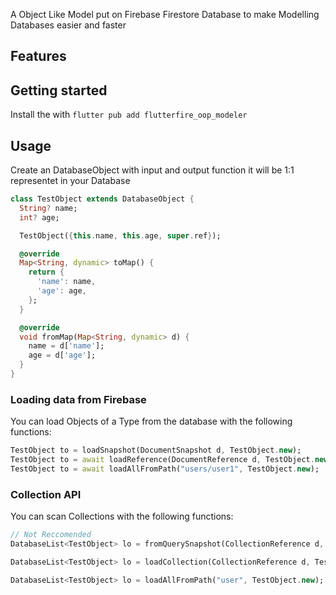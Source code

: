 <!--
This README describes the package. If you publish this package to pub.dev,
this README's contents appear on the landing page for your package.

For information about how to write a good package README, see the guide for
[writing package pages](https://dart.dev/guides/libraries/writing-package-pages).

For general information about developing packages, see the Dart guide for
[creating packages](https://dart.dev/guides/libraries/create-library-packages)
and the Flutter guide for
[developing packages and plugins](https://flutter.dev/developing-packages).
-->

A Object Like Model put on Firebase Firestore Database to make Modelling Databases easier and faster

## Features


## Getting started
Install the with `flutter pub add flutterfire_oop_modeler`

## Usage

Create an DatabaseObject with input and output function it will be 1:1 representet in your Database
```dart
class TestObject extends DatabaseObject {
  String? name;
  int? age;

  TestObject({this.name, this.age, super.ref});

  @override
  Map<String, dynamic> toMap() {
    return {
      'name': name,
      'age': age,
    };
  }

  @override
  void fromMap(Map<String, dynamic> d) {
    name = d['name'];
    age = d['age'];
  }
}
```

### Loading data from Firebase
You can load Objects of a Type from the database with the following functions:
```dart
TestObject to = loadSnapshot(DocumentSnapshot d, TestObject.new);
TestObject to = await loadReference(DocumentReference d, TestObject.new);
TestObject to = await loadAllFromPath("users/user1", TestObject.new);
```

### Collection API
You can scan Collections with the following functions:
```dart
// Not Reccomended
DatabaseList<TestObject> lo = fromQuerySnapshot(CollectionReference d, QuerySnapshot l, TestObject.new);

DatabaseList<TestObject> lo = loadCollection(CollectionReference d, TestObject.new);

DatabaseList<TestObject> lo = loadAllFromPath("user", TestObject.new);

```



